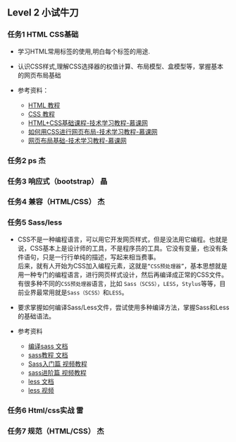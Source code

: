## Level 2  小试牛刀
### 任务1  HTML CSS基础
- 学习HTML常用标签的使用,明白每个标签的用途.
- 认识CSS样式,理解CSS选择器的权值计算、布局模型、盒模型等，掌握基本的网页布局基础
- 参考资料：
	- [HTML 教程][1]
	- [CSS 教程][2]
	- [HTML+CSS基础课程-技术学习教程-慕课网][3]
	- [如何用CSS进行网页布局-技术学习教程-慕课网][4]
	- [网页布局基础-技术学习教程-慕课网][5]

	[1]:http://www.w3school.com.cn/html/index.asp
	[2]:http://www.w3school.com.cn/css/index.asp
	[3]:http://www.imooc.com/learn/9
	[4]:http://www.imooc.com/learn/57
	[5]:http://www.imooc.com/learn/95
### 任务2  ps		杰
### 任务3  响应式（bootstrap）	晶
### 任务4  兼容（HTML/CSS）	杰
### 任务5  Sass/less 
- CSS不是一种编程语言，可以用它开发网页样式，但是没法用它编程。也就是说，CSS基本上是设计师的工具，不是程序员的工具。它没有变量，也没有条件语句，只是一行行单纯的描述，写起来相当费事。  
后来，就有人开始为CSS加入编程元素，这就是`“CSS预处理器”`，基本思想就是用一种专门的编程语言，进行网页样式设计，然后再编译成正常的CSS文件。  
有很多种不同的`CSS预处理器`语言，比如 `Sass（SCSS）`，`LESS`，`Stylus`等等，目前业界最常用就是`Sass（SCSS）`和`LESS`。
- 要求掌握如何编译Sass/Less文件，尝试使用多种编译方法，掌握Sass和Less的基础语法。
- 参考资料
	- [编译sass 文档][1]
	- [sass教程 文档][2]
	- [Sass入门篇 视频教程][3]
	- [sass进阶篇 视频教程][4]
	- [less 文档][5]
	- [less 视频][6]

	[1]:http://www.sass.hk/input-sass.html
	[2]:http://www.sass.hk/sass-course.html
	[3]:http://www.imooc.com/learn/311
	[4]:http://www.imooc.com/view/436
	[5]:http://www.bootcss.com/p/lesscss/
	[6]:http://www.imooc.com/learn/102

### 任务6  Html/css实战		雷
### 任务7  规范（HTML/CSS）	杰